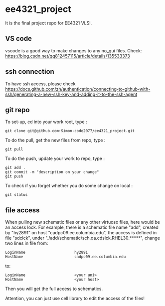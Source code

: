# ee4321_project
It is the final project repo for EE4321 VLSI.

## VS code
vscode is a good way to make changes to any no_gui files. Check: https://blog.csdn.net/qq812457115/article/details/135533373

## ssh connection
To have ssh access, please check https://docs.github.com/zh/authentication/connecting-to-github-with-ssh/generating-a-new-ssh-key-and-adding-it-to-the-ssh-agent

## git repo
To set-up, cd into your work root, type : 
```
git clone git@github.com:Simon-code2077/ee4321_project.git
```
To do the pull, get the new files from repo, type : 
```
git pull
```
To do the push, update your work to repo, type :   
```
git add .
git commit -m "description on your change"
git push
```
To check if you forget whether you do some change on local : 
```
git status
```

## file access
When pulling new schematic files or any other virtuoso files, here would be an access lock. For example, there is a schematic file name "add", created by "hy2891" on host "cadpc09.ee.columbia.edu", the access is defined in file "sdclck", under "./add/schematic/sch.oa.cdslck.RHEL30.*****", change two lines in file from:
```
LoginName                      hy2891
HostName                       cadpc09.ee.columbia.edu
```
to:  
```
LoginName                      <your uni>
HostName                       <your host>
```
Then you will get the full access to schematics.

Attention, you can just use cell library to edit the access of the files!

